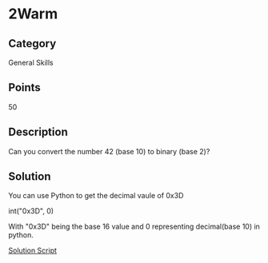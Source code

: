 # 2Warm

## Category
General Skills

## Points 
50

## Description
Can you convert the number 42 (base 10) to binary (base 2)?

## Solution
You can use Python to get the decimal vaule of 0x3D

int("0x3D", 0)

With "0x3D" being the base 16 value and 0 representing decimal(base 10) in python. 

[Solution Script](https://github.com/NDJSec/PicoCTF-2019-Writeup/blob/master/General_Skills/Warmed_Up/Solution.py)
